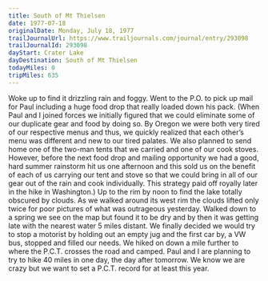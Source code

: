 ```yaml
---
title: South of Mt Thielsen
date: 1977-07-18
originalDate: Monday, July 18, 1977
trailJournalUrl: https://www.trailjournals.com/journal/entry/293098
trailJournalId: 293098
dayStart: Crater Lake
dayDestination: South of Mt Thielsen
todayMiles: 0
tripMiles: 635
---
```

Woke up to find it drizzling rain and foggy. Went to the P.O. to pick up mail for Paul including a huge food drop that really loaded down his pack. (When Paul and I joined forces we initially figured that we could eliminate some of our duplicate gear and food by doing so. By Oregon we were both very tired of our respective menus and thus, we quickly realized that each other’s menu was different and new to our tired palates. We also planned to send home one of the two-man tents that we carried and one of our cook stoves. However, before the next food drop and mailing opportunity we had a good, hard summer rainstorm hit us one afternoon and this sold us on the benefit of each of us carrying our tent and stove so that we could bring in all of our gear out of the rain and cook individually. This strategy paid off royally later in the hike in Washington.) Up to the rim by noon to find the lake totally obscured by clouds. As we walked around its west rim the clouds lifted only twice for poor pictures of what was outrageous yesterday. Walked down to a spring we see on the map but found it to be dry and by then it was getting late with the nearest water 5 miles distant. We finally decided we would try to stop a motorist by holding out an empty jug and the first car by, a VW bus, stopped and filled our needs. We hiked on down a mile further to where the P.C.T. crosses the road and camped. Paul and I are planning to try to hike 40 miles in one day, the day after tomorrow. We know we are crazy but we want to set a P.C.T. record for at least this year.
